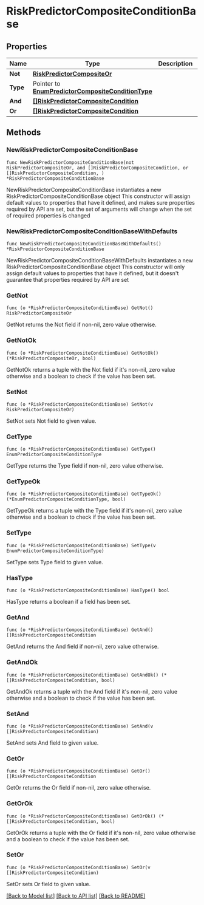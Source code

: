 # RiskPredictorCompositeConditionBase

## Properties

Name | Type | Description | Notes
------------ | ------------- | ------------- | -------------
**Not** | [**RiskPredictorCompositeOr**](RiskPredictorCompositeOr.md) |  | 
**Type** | Pointer to [**EnumPredictorCompositeConditionType**](EnumPredictorCompositeConditionType.md) |  | [optional] 
**And** | [**[]RiskPredictorCompositeCondition**](RiskPredictorCompositeCondition.md) |  | 
**Or** | [**[]RiskPredictorCompositeCondition**](RiskPredictorCompositeCondition.md) |  | 

## Methods

### NewRiskPredictorCompositeConditionBase

`func NewRiskPredictorCompositeConditionBase(not RiskPredictorCompositeOr, and []RiskPredictorCompositeCondition, or []RiskPredictorCompositeCondition, ) *RiskPredictorCompositeConditionBase`

NewRiskPredictorCompositeConditionBase instantiates a new RiskPredictorCompositeConditionBase object
This constructor will assign default values to properties that have it defined,
and makes sure properties required by API are set, but the set of arguments
will change when the set of required properties is changed

### NewRiskPredictorCompositeConditionBaseWithDefaults

`func NewRiskPredictorCompositeConditionBaseWithDefaults() *RiskPredictorCompositeConditionBase`

NewRiskPredictorCompositeConditionBaseWithDefaults instantiates a new RiskPredictorCompositeConditionBase object
This constructor will only assign default values to properties that have it defined,
but it doesn't guarantee that properties required by API are set

### GetNot

`func (o *RiskPredictorCompositeConditionBase) GetNot() RiskPredictorCompositeOr`

GetNot returns the Not field if non-nil, zero value otherwise.

### GetNotOk

`func (o *RiskPredictorCompositeConditionBase) GetNotOk() (*RiskPredictorCompositeOr, bool)`

GetNotOk returns a tuple with the Not field if it's non-nil, zero value otherwise
and a boolean to check if the value has been set.

### SetNot

`func (o *RiskPredictorCompositeConditionBase) SetNot(v RiskPredictorCompositeOr)`

SetNot sets Not field to given value.


### GetType

`func (o *RiskPredictorCompositeConditionBase) GetType() EnumPredictorCompositeConditionType`

GetType returns the Type field if non-nil, zero value otherwise.

### GetTypeOk

`func (o *RiskPredictorCompositeConditionBase) GetTypeOk() (*EnumPredictorCompositeConditionType, bool)`

GetTypeOk returns a tuple with the Type field if it's non-nil, zero value otherwise
and a boolean to check if the value has been set.

### SetType

`func (o *RiskPredictorCompositeConditionBase) SetType(v EnumPredictorCompositeConditionType)`

SetType sets Type field to given value.

### HasType

`func (o *RiskPredictorCompositeConditionBase) HasType() bool`

HasType returns a boolean if a field has been set.

### GetAnd

`func (o *RiskPredictorCompositeConditionBase) GetAnd() []RiskPredictorCompositeCondition`

GetAnd returns the And field if non-nil, zero value otherwise.

### GetAndOk

`func (o *RiskPredictorCompositeConditionBase) GetAndOk() (*[]RiskPredictorCompositeCondition, bool)`

GetAndOk returns a tuple with the And field if it's non-nil, zero value otherwise
and a boolean to check if the value has been set.

### SetAnd

`func (o *RiskPredictorCompositeConditionBase) SetAnd(v []RiskPredictorCompositeCondition)`

SetAnd sets And field to given value.


### GetOr

`func (o *RiskPredictorCompositeConditionBase) GetOr() []RiskPredictorCompositeCondition`

GetOr returns the Or field if non-nil, zero value otherwise.

### GetOrOk

`func (o *RiskPredictorCompositeConditionBase) GetOrOk() (*[]RiskPredictorCompositeCondition, bool)`

GetOrOk returns a tuple with the Or field if it's non-nil, zero value otherwise
and a boolean to check if the value has been set.

### SetOr

`func (o *RiskPredictorCompositeConditionBase) SetOr(v []RiskPredictorCompositeCondition)`

SetOr sets Or field to given value.



[[Back to Model list]](../README.md#documentation-for-models) [[Back to API list]](../README.md#documentation-for-api-endpoints) [[Back to README]](../README.md)


